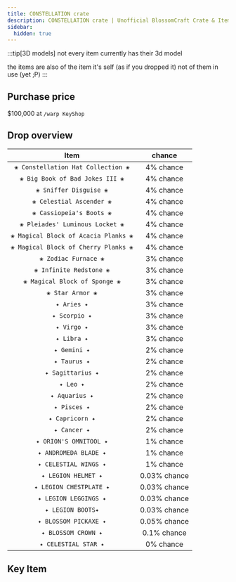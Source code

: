 ```yaml
---
title: CONSTELLATION crate
description: CONSTELLATION crate | Unofficial BlossomCraft Crate & Item Documentation
sidebar:
  hidden: true
---
```

:::tip[3D models]
not every item currently has their 3d model

the items are also of the item it's self (as if you dropped it) not of them in use (yet ;P)
:::

## Purchase price
$100,000 at `/warp KeyShop`

## Drop overview

|          Item          |   chance  |
|:----------------------:|:---------:|
|   `❀ Constellation Hat Collection ❀`   | 4% chance |
|  `❀ Big Book of Bad Jokes III ❀`  | 4% chance |
|    `❀ Sniffer Disguise ❀`   | 4% chance |
|    `❀ Celestial Ascender ❀`   | 4% chance |
| `❀ Cassiopeia's Boots ❀` | 4% chance |
|   `❀ Pleiades' Luminous Locket ❀`  | 4% chance |
|     `❀ Magical Block of Acacia Planks ❀`     | 4% chance |
|   `❀ Magical Block of Cherry Planks ❀`   | 4% chance |
|    `❀ Zodiac Furnace ❀`    | 3% chance |
|    `❀ Infinite Redstone ❀`    | 3% chance |
|     `❀ Magical Block of Sponge ❀`     | 3% chance |
| `❀ Star Armor ❀` | 3% chance |
|   `✦ Aries ✦`   | 3% chance |
|    `✦ Scorpio ✦`   | 3% chance |
|     `✦ Virgo ✦`   | 3% chance |
| `✦ Libra ✦` | 3% chance |
|       `✦ Gemini ✦`      | 2% chance |
|    `✦ Taurus ✦`   | 2% chance |
| `✦ Sagittarius ✦` | 2% chance |
|  `✦ Leo ✦`  | 2% chance |
|      `✦ Aquarius ✦`   | 2% chance |
|      `✦ Pisces ✦`   | 2% chance |
|      `✦ Capricorn ✦`   | 2% chance |
|   `✦ Cancer ✦`   | 2% chance |
|  `✦ ORION'S OMNITOOL ✦`  | 1% chance |
|    `✦ ANDROMEDA BLADE ✦`   | 1% chance |
|  `✦ CELESTIAL WINGS ✦`  | 1% chance |
|    `✦ LEGION HELMET ✦`   | 0.03% chance |
|    `✦ LEGION CHESTPLATE ✦`   | 0.03% chance |
|    `✦ LEGION LEGGINGS ✦`   | 0.03% chance |
|    `✦ LEGION BOOTS✦`   | 0.03% chance |
|    `✦ BLOSSOM PICKAXE ✦`   | 0.05% chance |
|    `✦ BLOSSOM CROWN ✦`   | 0.1% chance |
|    `✦ CELESTIAL STAR ✦`   | 0% chance |

## Key Item
<script type="module" src="https://ajax.googleapis.com/ajax/libs/model-viewer/3.1.1/model-viewer.min.js"></script>
<model-viewer alt="bow_blue" src="/Assets/constellation/3D/toffy_key_blue.gltf" shadow-intensity="1" camera-controls touch-action="pan-y" style="width: 100%; height: 500px;" camera-orbit="90deg 55deg 4m"></model-viewer>
